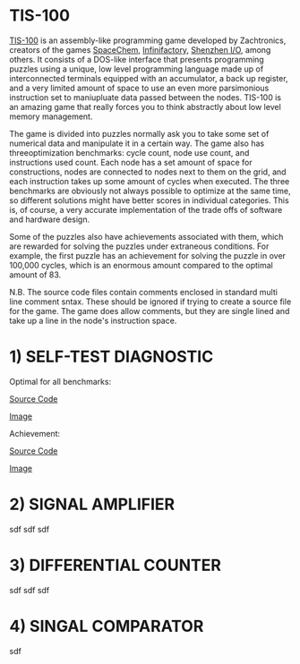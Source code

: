 # TIS-100
[TIS-100](http://www.zachtronics.com/tis-100/) is an assembly-like programming game developed by Zachtronics, creators of the games [SpaceChem](http://www.zachtronics.com/spacechem/), [Infinifactory](http://www.zachtronics.com/infinifactory/), [Shenzhen I/O](http://www.zachtronics.com/shenzhen-io/), among others. It consists of a DOS-like interface that presents programming puzzles using a unique, low level programming language made up of interconnected terminals equipped with an accumulator, a back up register, and a very limited amount of space to use an even more parsimonious instruction set to maniupluate data passed between the nodes. TIS-100 is an amazing game that really forces you to think abstractly about low level memory management. 

The game is divided into puzzles normally ask you to take some set of numerical data and manipulate it in a certain way. The game also has threeoptimization benchmarks: cycle count, node use count, and instructions used count. Each node has a set amount of space for constructions, nodes are connected to nodes next to them on the grid, and each instruction takes up some amount of cycles when executed. The three benchmarks are obviously not always possible to optimize at the same time, so different solutions might have better scores in individual categories. This is, of course, a very accurate implementation of the trade offs of software and hardware design.

Some of the puzzles also have achievements associated with them, which are rewarded for solving the puzzles under extraneous conditions. For example, the first puzzle has an achievement for solving the puzzle in over 100,000 cycles, which is an enormous amount compared to the optimal amount of 83. 

N.B. The source code files contain comments enclosed in standard multi line comment sntax. These should be ignored if trying to create a source file for the game. The game does allow comments, but they are single lined and take up a line in the node's instruction space. 

# 1) SELF-TEST DIAGNOSTIC 

Optimal for all benchmarks:

[Source Code](https://github.com/KripkesBeard/TIS-100-stuff/blob/master/SELF-TEST%20DIAGNOSTIC/Optimal)

[Image](https://imgur.com/NCmY4t5)

Achievement:

[Source Code](https://github.com/KripkesBeard/TIS-100-stuff/blob/master/SELF-TEST%20DIAGNOSTIC/BUSY_LOOP)

[Image](https://imgur.com/dZpfDnX)

# 2) SIGNAL AMPLIFIER

sdf
sdf
sdf

# 3) DIFFERENTIAL COUNTER

sdf
sdf
sdf

# 4) SINGAL COMPARATOR

sdf





